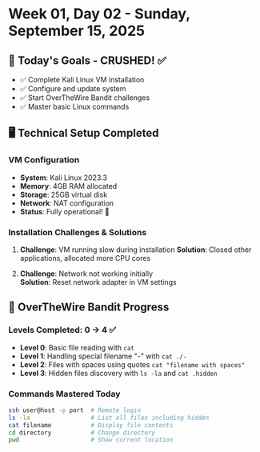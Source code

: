 # Week 01, Day 02 - Sunday, September 15, 2025

## 🎯 Today's Goals - CRUSHED! ✅
- ✅ Complete Kali Linux VM installation
- ✅ Configure and update system
- ✅ Start OverTheWire Bandit challenges
- ✅ Master basic Linux commands

## 🖥️ Technical Setup Completed

### VM Configuration
- **System**: Kali Linux 2023.3
- **Memory**: 4GB RAM allocated  
- **Storage**: 25GB virtual disk
- **Network**: NAT configuration
- **Status**: Fully operational! 🚀

### Installation Challenges & Solutions
1. **Challenge**: VM running slow during installation
   **Solution**: Closed other applications, allocated more CPU cores

2. **Challenge**: Network not working initially  
   **Solution**: Reset network adapter in VM settings

## 🔐 OverTheWire Bandit Progress

### Levels Completed: 0 → 4 ✅
- **Level 0**: Basic file reading with `cat`
- **Level 1**: Handling special filename "-" with `cat ./-`
- **Level 2**: Files with spaces using quotes `cat "filename with spaces"`
- **Level 3**: Hidden files discovery with `ls -la` and `cat .hidden`

### Commands Mastered Today
```bash
ssh user@host -p port  # Remote login
ls -la                 # List all files including hidden
cat filename           # Display file contents  
cd directory           # Change directory
pwd                    # Show current location
